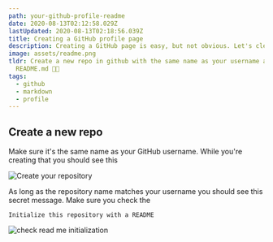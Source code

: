 ```yaml
---
path: your-github-profile-readme
date: 2020-08-13T02:12:58.029Z
lastUpdated: 2020-08-13T02:18:56.039Z
title: Creating a GitHub profile page
description: Creating a GitHub page is easy, but not obvious. Let's clear that up.
image: assets/readme.png
tldr: Create a new repo in github with the same name as your username and add a
  README.md 🤙🏼
tags:
  - github
  - markdown
  - profile
---
```


## Create a new repo

Make sure it's the same name as your GitHub username. While you're creating that you should see this

![Create your repository](assets/creating_readme.png)

As long as the repository name matches your username you should see this secret message. Make sure you check the

`Initialize this repository with a README`

![check read me initialization](assets/check_readme.png)
